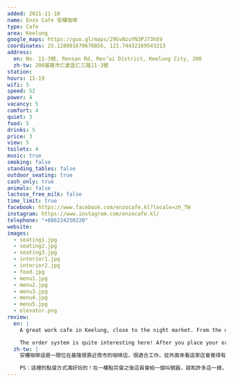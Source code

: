 ```yaml
---
added: 2021-11-10
name: Enzo Cafe 安樓咖啡
type: Cafe
area: Keelung
google_maps: https://goo.gl/maps/29GvNzuYN3PJ73hE9
coordinates: 25.128001670678856, 121.74432169543213
address:
  en: No. 11-3號, Rensan Rd, Ren’ai District, Keelung City, 200
  zh-tw: 200基隆市仁愛區仁三路11-3號
station: 
hours: 11-19
wifi: 5
speed: 52
power: 4
vacancy: 5
comfort: 4
quiet: 3
food: 5
drinks: 5
price: 3
view: 5
toilets: 4
music: true
smoking: false
standing_tables: false
outdoor_seating: true
cash_only: true
animals: false
lactose_free_milk: false
time_limit: true
facebook: https://www.facebook.com/enzocafe.kl?locale=zh_TW
instagram: https://www.instagram.com/enzocafe.kl/
telephone: "+886224250220"
website: 
images:
  - seating1.jpg
  - seating2.jpg
  - seating3.jpg
  - interior1.jpg
  - interior2.jpg
  - food.jpg
  - menu1.jpg
  - menu2.jpg
  - menu3.jpg
  - menu4.jpg
  - menu5.jpg
  - elevator.png
review:
  en: |
    A great work cafe in Keelung, close to the night market. From the outside this cafe looks very small, but if you take the slightly precarious stairs up to the second floor you'll find a nice seating area with thoughtful decorations. There's a large worktable and counter seats, great WiFi, plenty of power outlets, and comfortable seats. The space is comfortable, but can be a little noisy if the windows are open since you'll hear scooters driving by outside. There is a 2 hour if it's busy, but on a weekday this was not an issue.

    The order system is quite interesting here! After you place your order downstairs the staff will hand you a buzzer, and they will send your order up to the second floor using the food elevator. When your buzzer beeps, open the elevator door, take out your order, place the buzzer inside the elevator, close the door, and then press the elevator button *once*.
  zh-tw: |
    安樓咖啡這是一間位在基隆很靠近夜市的咖啡店，很適合工作。從外面來看這家店會覺得有點小，但爬上一道鐵梯之後就會來到寬敞的二樓，座位的安排很有規劃，這裡有很大的工作桌和吧檯座位，WiFi很好，也有很多插座和舒適的座椅，整個空間給人舒適的感覺。一些大家可能會在一的點：這裡可能會稍微有點噪音因為窗戶是開著的，有時會有機車通過的聲音。在比較繁忙的時候會有兩小時的時間限制但平日我想不太是個問題。

    PS：這裡的點餐方式滿好玩的！在一樓點完餐之後店員會給一個叫號器，就和許多店一樣，但這裡會用送餐電梯把餐點送上二樓，所以叫號器響的時候就可以打開電梯門拿取餐點，再直接把叫號器放進電梯按壓一下的下樓鍵即可。
---
```

